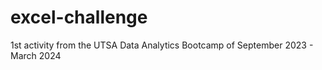 # excel-challenge

1st activity from the UTSA Data Analytics Bootcamp of September 2023 - March 2024
